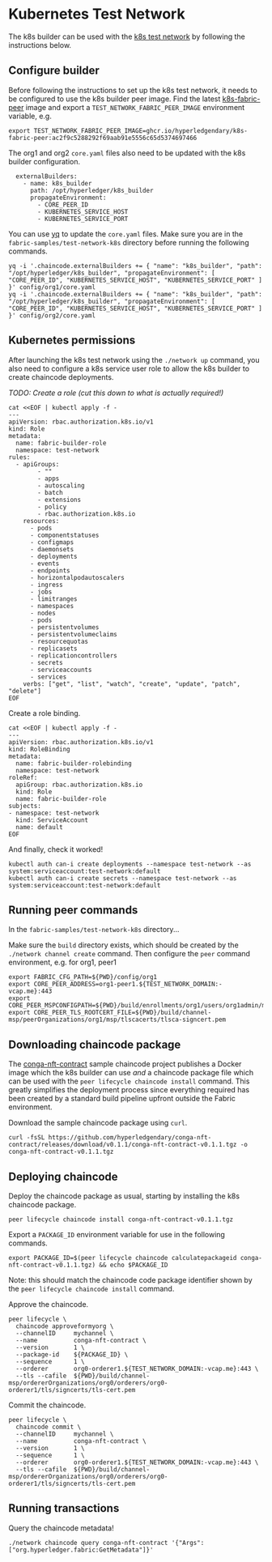 # Kubernetes Test Network

The k8s builder can be used with the [k8s test network](https://github.com/hyperledger/fabric-samples/tree/main/test-network-k8s) by following the instructions below.

## Configure builder

Before following the instructions to set up the k8s test network, it needs to be configured to use the k8s builder peer image.
Find the latest [k8s-fabric-peer](https://github.com/hyperledgendary/fabric-builder-k8s/pkgs/container/k8s-fabric-peer) image and export a `TEST_NETWORK_FABRIC_PEER_IMAGE` environment variable, e.g.

```shell
export TEST_NETWORK_FABRIC_PEER_IMAGE=ghcr.io/hyperledgendary/k8s-fabric-peer:ac2f9c5288292f69aab91e5556c65d5374697466
```

The org1 and org2 `core.yaml` files also need to be updated with the k8s builder configuration.

```
  externalBuilders:
    - name: k8s_builder
      path: /opt/hyperledger/k8s_builder
      propagateEnvironment:
        - CORE_PEER_ID
        - KUBERNETES_SERVICE_HOST
        - KUBERNETES_SERVICE_PORT
```

You can use [yq](https://mikefarah.gitbook.io/yq/) to update the `core.yaml` files.
Make sure you are in the `fabric-samples/test-network-k8s` directory before running the following commands.

```shell
yq -i '.chaincode.externalBuilders += { "name": "k8s_builder", "path": "/opt/hyperledger/k8s_builder", "propagateEnvironment": [ "CORE_PEER_ID", "KUBERNETES_SERVICE_HOST", "KUBERNETES_SERVICE_PORT" ] }' config/org1/core.yaml
yq -i '.chaincode.externalBuilders += { "name": "k8s_builder", "path": "/opt/hyperledger/k8s_builder", "propagateEnvironment": [ "CORE_PEER_ID", "KUBERNETES_SERVICE_HOST", "KUBERNETES_SERVICE_PORT" ] }' config/org2/core.yaml
```

## Kubernetes permissions

After launching the k8s test network using the `./network up` command, you also need to configure a k8s service user role to allow the k8s builder to create chaincode deployments.

_TODO: Create a role (cut this down to what is actually required!)_

```shell
cat <<EOF | kubectl apply -f -
---
apiVersion: rbac.authorization.k8s.io/v1
kind: Role
metadata:
  name: fabric-builder-role
  namespace: test-network
rules:
  - apiGroups:
        - ""
        - apps
        - autoscaling
        - batch
        - extensions
        - policy
        - rbac.authorization.k8s.io
    resources:
      - pods
      - componentstatuses
      - configmaps
      - daemonsets
      - deployments
      - events
      - endpoints
      - horizontalpodautoscalers
      - ingress
      - jobs
      - limitranges
      - namespaces
      - nodes
      - pods
      - persistentvolumes
      - persistentvolumeclaims
      - resourcequotas
      - replicasets
      - replicationcontrollers
      - secrets
      - serviceaccounts
      - services
    verbs: ["get", "list", "watch", "create", "update", "patch", "delete"]
EOF
```

Create a role binding.

```shell
cat <<EOF | kubectl apply -f -
---
apiVersion: rbac.authorization.k8s.io/v1
kind: RoleBinding
metadata:
  name: fabric-builder-rolebinding
  namespace: test-network 
roleRef:
  apiGroup: rbac.authorization.k8s.io
  kind: Role
  name: fabric-builder-role 
subjects:
- namespace: test-network 
  kind: ServiceAccount
  name: default 
EOF
```

And finally, check it worked!

```shell
kubectl auth can-i create deployments --namespace test-network --as system:serviceaccount:test-network:default
kubectl auth can-i create secrets --namespace test-network --as system:serviceaccount:test-network:default
```

## Running peer commands

In the `fabric-samples/test-network-k8s` directory...

Make sure the `build` directory exists, which should be created by the `./network channel create` command.
Then configure the `peer` command environment, e.g. for org1, peer1

```shell
export FABRIC_CFG_PATH=${PWD}/config/org1
export CORE_PEER_ADDRESS=org1-peer1.${TEST_NETWORK_DOMAIN:-vcap.me}:443
export CORE_PEER_MSPCONFIGPATH=${PWD}/build/enrollments/org1/users/org1admin/msp
export CORE_PEER_TLS_ROOTCERT_FILE=${PWD}/build/channel-msp/peerOrganizations/org1/msp/tlscacerts/tlsca-signcert.pem
```

## Downloading chaincode package

The [conga-nft-contract](https://github.com/hyperledgendary/conga-nft-contract) sample chaincode project publishes a Docker image which the k8s builder can use _and_ a chaincode package file which can be used with the `peer lifecycle chaincode install` command.
This greatly simplifies the deployment process since everything required has been created by a standard build pipeline upfront outside the Fabric environment.

Download the sample chaincode package using `curl`.

```shell
curl -fsSL https://github.com/hyperledgendary/conga-nft-contract/releases/download/v0.1.1/conga-nft-contract-v0.1.1.tgz -o conga-nft-contract-v0.1.1.tgz
```

## Deploying chaincode

Deploy the chaincode package as usual, starting by installing the k8s chaincode package.

```shell
peer lifecycle chaincode install conga-nft-contract-v0.1.1.tgz
```

Export a `PACKAGE_ID` environment variable for use in the following commands.

```shell
export PACKAGE_ID=$(peer lifecycle chaincode calculatepackageid conga-nft-contract-v0.1.1.tgz) && echo $PACKAGE_ID
```

Note: this should match the chaincode code package identifier shown by the `peer lifecycle chaincode install` command.

Approve the chaincode.

```shell
peer lifecycle \
  chaincode approveformyorg \
  --channelID     mychannel \
  --name          conga-nft-contract \
  --version       1 \
  --package-id    ${PACKAGE_ID} \
  --sequence      1 \
  --orderer       org0-orderer1.${TEST_NETWORK_DOMAIN:-vcap.me}:443 \
  --tls --cafile  ${PWD}/build/channel-msp/ordererOrganizations/org0/orderers/org0-orderer1/tls/signcerts/tls-cert.pem
```

Commit the chaincode.

```shell
peer lifecycle \
  chaincode commit \
  --channelID     mychannel \
  --name          conga-nft-contract \
  --version       1 \
  --sequence      1 \
  --orderer       org0-orderer1.${TEST_NETWORK_DOMAIN:-vcap.me}:443 \
  --tls --cafile  ${PWD}/build/channel-msp/ordererOrganizations/org0/orderers/org0-orderer1/tls/signcerts/tls-cert.pem
```

## Running transactions

Query the chaincode metadata!

```shell
./network chaincode query conga-nft-contract '{"Args":["org.hyperledger.fabric:GetMetadata"]}'
```
